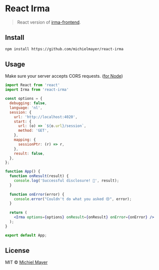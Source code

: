 # React Irma

> React version of [irma-frontend](https://github.com/privacybydesign/irma-frontend-packages/tree/master/irma-frontend).

## Install

```bash
npm install https://github.com/michielmayer/react-irma
```

## Usage

Make sure your server accepts CORS requests. ([for Node](https://expressjs.com/en/resources/middleware/cors.html#simple-usage-enable-all-cors-requests))

```jsx
import React from 'react'
import Irma from 'react-irma'

const options = {
  debugging: false,
  language: 'nl',
  session: {
    url: 'http://localhost:4020',
    start: {
      url: (o) => `${o.url}/session`,
      method: 'GET',
    },
    mapping: {
      sessionPtr: (r) => r,
    },
    result: false,
  },
};

function App() {
  function onResult(result) {
    console.log('Successful disclosure! 🎉', result);
  }
  
  function onError(error) {
    console.error("Couldn't do what you asked 😢", error);
  }
  
  return (
	<Irma options={options} onResult={onResult} onError={onError} />
  );
}

export default App;
```

## License

MIT © [Michiel Mayer](https://github.com/michielmayer)